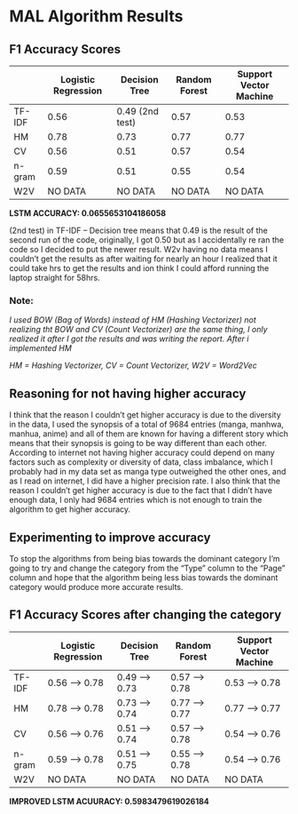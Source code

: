 # MAL Algorithm Results

## F1 Accuracy Scores

|               | Logistic Regression | Decision Tree          | Random Forest          | Support Vector Machine |
|---------------|---------------------|------------------------|------------------------|------------------------|
| TF-IDF        | 0.56                | 0.49 (2nd test)        | 0.57                   | 0.53                   |
| HM            | 0.78                | 0.73                   | 0.77                   | 0.77                   |
| CV            | 0.56                | 0.51                   | 0.57                   | 0.54                   |
| n-gram        | 0.59                | 0.51                   | 0.55                   | 0.54                   |
| W2V           | NO DATA             | NO DATA                | NO DATA                | NO DATA                |

**LSTM ACCURACY: 0.0655653104186058**

(2nd test) in TF-IDF – Decision tree means that 0.49 is the result of the second run of the code, originally, I got 0.50 but as I accidentally re ran the code so I decided to put the newer result.
W2v having no data means I couldn’t get the results as after waiting for nearly an hour I realized that it could take hrs to get the results	and ion think I could afford running the laptop straight for 58hrs.

### Note:
*I used BOW (Bag of Words) instead of HM (Hashing Vectorizer) not realizing tht BOW and CV (Count Vectorizer) are the same thing, I only realized it after I got the results and was writing the report. After i implemented HM*

*HM = Hashing Vectorizer, CV = Count Vectorizer, W2V = Word2Vec*

## Reasoning for not having higher accuracy

I think that the reason I couldn’t get higher accuracy is due to the diversity in the data, I used the synopsis of a total of 9684 entries (manga, manhwa, manhua, anime) and all of them are known for having a different story which means that their synopsis is going to be way different than each other.
According to internet not having higher accuracy could depend on many factors such as complexity or diversity of data, class imbalance, which I probably had in my data set as manga type outweighed the other ones, and as I read on internet, I did have a higher precision rate.
I also think that the reason I couldn’t get higher accuracy is due to the fact that I didn’t have enough data, I only had 9684 entries which is not enough to train the algorithm to get higher accuracy.

## Experimenting to improve accuracy

To stop the algorithms from being bias towards the dominant category I’m going to try and change the category from the “Type” column to the “Page” column and hope that the algorithm being less bias towards the dominant category would produce more accurate results.

## F1 Accuracy Scores after changing the category

|                  | Logistic Regression | Decision Tree        | Random Forest        | Support Vector Machine |
|------------------|---------------------|----------------------|----------------------|------------------------|
| TF-IDF           | 0.56 --> 0.78       | 0.49 --> 0.73        | 0.57 --> 0.78        | 0.53 --> 0.78          |
| HM               | 0.78 --> 0.78       | 0.73 --> 0.74        | 0.77 --> 0.77        | 0.77 --> 0.77          |
| CV               | 0.56 --> 0.76       | 0.51 --> 0.74        | 0.57 --> 0.78        | 0.54 --> 0.76          |
| n-gram           | 0.59 --> 0.78       | 0.51 --> 0.75        | 0.55 --> 0.78        | 0.54 --> 0.76          |
| W2V              | NO DATA             | NO DATA              | NO DATA              | NO DATA                |

**IMPROVED LSTM ACUURACY: 0.5983479619026184**